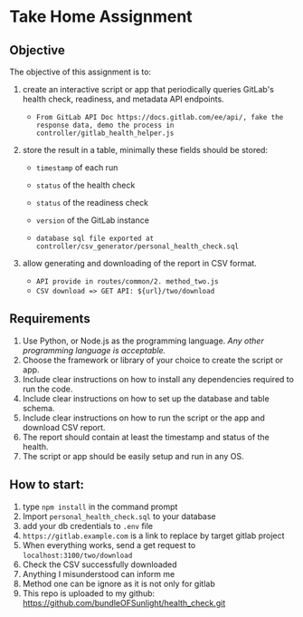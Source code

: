 # Take Home Assignment

## Objective

The objective of this assignment is to:

1. create an interactive script or app that periodically queries GitLab's health check, readiness, and metadata API endpoints. 
   - `From GitLab API Doc https://docs.gitlab.com/ee/api/, fake the response data, demo the process in controller/gitlab_health_helper.js`

1. store the result in a table, minimally these fields should be stored:

    - `timestamp` of each run
    - `status` of the health check
    - `status` of the readiness check
    - `version` of the GitLab instance

    - `database sql file exported at controller/csv_generator/personal_health_check.sql` 

1. allow generating and downloading of the report in CSV format.

   - `API provide in routes/common/2. method_two.js`
   - `CSV download => GET API: ${url}/two/download`

## Requirements

1. Use Python, or Node.js as the programming language. _Any other programming language is acceptable._
1. Choose the framework or library of your choice to create the script or app.
1. Include clear instructions on how to install any dependencies required to run the code.
1. Include clear instructions on how to set up the database and table schema.
1. Include clear instructions on how to run the script or the app and download CSV report.
1. The report should contain at least the timestamp and status of the health.
1. The script or app should be easily setup and run in any OS.

## How to start:

1. type `npm install` in the command prompt
1. Import `personal_health_check.sql` to your database
1. add your db credentials to `.env` file 
1. `https://gitlab.example.com` is a link to replace by target gitlab project
1. When everything works, send a get request to `localhost:3100/two/download` 
1. Check the CSV successfully downloaded
1. Anything I misunderstood can inform me
1. Method one can be ignore as it is not only for gitlab
1. This repo is uploaded to my github: https://github.com/bundleOFSunlight/health_check.git



